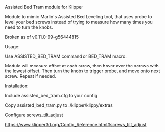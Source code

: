 Assisted Bed Tram module for Klipper

Module to mimic Marlin's Assisted Bed Leveling tool, that uses probe to level your bed screws instead of trying to measure how many times you need to turn the knobs.


Broken as of v0.11.0-99-g56444815 


Usage:

Use ASSISTED_BED_TRAM command or BED_TRAM macro.

Module will measure offset at each screw, then hover over the screws with the lowest offset. Then turn the knobs to trigger probe, and move onto next screw. Repeat if needed.



Installation:

Include assisted_bed_tram.cfg to your config

Copy assisted_bed_tram.py to ./klipper/klippy/extras

Configure screws_tilt_adjust

https://www.klipper3d.org/Config_Reference.html#screws_tilt_adjust